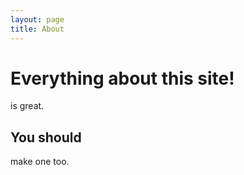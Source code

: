 ```yaml
---
layout: page
title: About
---
```


# Everything about this site!

is great.

## You should

make one too. 
